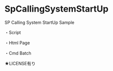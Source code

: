 # SpCallingSystemStartUp
SP Calling System StartUp Sample

・Script

・Html Page

・Cmd Batch

★LICENSE有り
